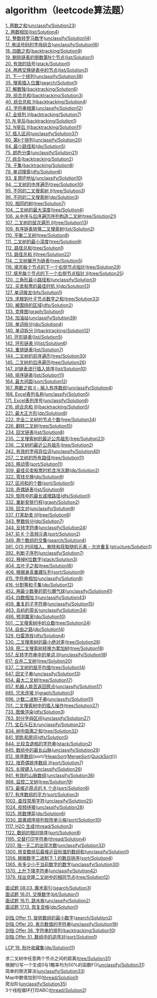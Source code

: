 # algorithm（leetcode算法题）
[1. 两数之和](https://leetcode-cn.com/problems/two-sum)([unclassify/Solution23](https://github.com/trcatgithub/algorithm/blob/master/src/main/java/unclassify/Solution23.java))  
[2. 两数相加](https://leetcode-cn.com/problems/add-two-numbers)([list/Solution4](https://github.com/trcatgithub/algorithm/blob/master/src/main/java/list/Solution4.java))  
[12. 整数转罗马数字](https://leetcode-cn.com/problems/integer-to-roman)([unclassify/Solution14](https://github.com/trcatgithub/algorithm/blob/master/src/main/java/unclassify/Solution14.java))  
[17. 电话号码的字母组合](https://leetcode-cn.com/problems/letter-combinations-of-a-phone-number)([unclassify/Solution16](https://github.com/trcatgithub/algorithm/blob/master/src/main/java/unclassify/Solution16.java))  
[18. 四数之和](https://leetcode-cn.com/problems/4sum)([backtracking/Solution9](https://github.com/trcatgithub/algorithm/blob/master/src/main/java/backtracking/Solution9.java))  
[19. 删除链表的倒数第N个节点](https://leetcode-cn.com/problems/remove-nth-node-from-end-of-list)([list/Solution1](https://github.com/trcatgithub/algorithm/blob/master/src/main/java/list/Solution1.java))  
[20. 有效的括号](https://leetcode-cn.com/problems/valid-parentheses)([stack/Solution1](https://github.com/trcatgithub/algorithm/blob/master/src/main/java/stack/Solution1.java))  
[24. 两两交换链表中的节点](https://leetcode-cn.com/problems/swap-nodes-in-pairs)([list/Solution3](https://github.com/trcatgithub/algorithm/blob/master/src/main/java/list/Solution3.java))  
[31. 下一个排列](https://leetcode-cn.com/problems/next-permutation)([unclassify/Solution38](https://github.com/trcatgithub/algorithm/blob/master/src/main/java/unclassify/Solution38.java))  
[35. 搜索插入位置](https://leetcode-cn.com/problems/search-insert-position)([search/Solution1](https://github.com/trcatgithub/algorithm/blob/master/src/main/java/search/Solution1.java))  
[37. 解数独](https://leetcode-cn.com/problems/sudoku-solver)([backtracking/Solution6](https://github.com/trcatgithub/algorithm/blob/master/src/main/java/backtracking/Solution6.java))  
[39. 组合总和](https://leetcode-cn.com/problems/combination-sum)([backtracking/Solution3](https://github.com/trcatgithub/algorithm/blob/master/src/main/java/backtracking/Solution3.java))  
[40. 组合总和 II](https://leetcode-cn.com/problems/combination-sum-ii)([backtracking/Solution4](https://github.com/trcatgithub/algorithm/blob/master/src/main/java/backtracking/Solution4.java))  
[43. 字符串相乘](https://leetcode-cn.com/problems/multiply-strings)([unclassify/Solution12](https://github.com/trcatgithub/algorithm/blob/master/src/main/java/unclassify/Solution12.java))  
[47. 全排列 II](https://leetcode-cn.com/problems/permutations-ii)([backtracking/Solution7](https://github.com/trcatgithub/algorithm/blob/master/src/main/java/backtracking/Solution7.java))  
[51. N 皇后](https://leetcode-cn.com/problems/n-queens)([backtracking/Solution1](https://github.com/trcatgithub/algorithm/blob/master/src/main/java/backtracking/Solution1.java))  
[52. N皇后 II](https://leetcode-cn.com/problems/n-queens-ii)([backtracking/Solution11](https://github.com/trcatgithub/algorithm/blob/master/src/main/java/backtracking/Solution11.java))  
[57. 插入区间](https://leetcode-cn.com/problems/insert-interval)([unclassify/Solution37](https://github.com/trcatgithub/algorithm/blob/master/src/main/java/unclassify/Solution37.java))   
[60. 第k个排列](https://leetcode-cn.com/problems/permutation-sequence)([unclassify/Solution20](https://github.com/trcatgithub/algorithm/blob/master/src/main/java/unclassify/Solution20.java))   
[64. 最小路径和](https://leetcode-cn.com/problems/minimum-path-sum)([dp/Solution5](https://github.com/trcatgithub/algorithm/blob/master/src/main/java/dp/Solution5.java))  
[75. 颜色分类](https://leetcode-cn.com/problems/sort-colors)([unclassify/Solution21](https://github.com/trcatgithub/algorithm/blob/master/src/main/java/unclassify/Solution21.java))   
[77. 组合](https://leetcode-cn.com/problems/combinations)([backtracking/Solution2](https://github.com/trcatgithub/algorithm/blob/master/src/main/java/backtracking/Solution2.java))  \
[78. 子集](https://leetcode-cn.com/problems/subsets)([backtracking/Solution8](https://github.com/trcatgithub/algorithm/blob/master/src/main/java/backtracking/Solution8.java))  
[79. 单词搜索](https://leetcode-cn.com/problems/word-search)([dfs/Solution6](https://github.com/trcatgithub/algorithm/blob/master/src/main/java/dfs/Solution6.java))  \
[93. 复原IP地址](https://leetcode-cn.com/problems/restore-ip-addresses)([unclassify/Solution10](https://github.com/trcatgithub/algorithm/blob/master/src/main/java/unclassify/Solution10.java))  
[94. 二叉树的中序遍历](https://leetcode-cn.com/problems/binary-tree-inorder-traversal)([tree/Solution10](https://github.com/trcatgithub/algorithm/blob/master/src/main/java/tree/Solution10.java))  
[95. 不同的二叉搜索树 II](https://leetcode-cn.com/problems/unique-binary-search-trees-ii)([tree/Solution3](https://github.com/trcatgithub/algorithm/blob/master/src/main/java/tree/Solution3.java))  
[96. 不同的二叉搜索树](https://leetcode-cn.com/problems/unique-binary-search-trees)([dp/Solution3](https://github.com/trcatgithub/algorithm/blob/master/src/main/java/dp/Solution3.java))  
[100. 相同的树](https://leetcode-cn.com/problems/same-tree)([tree/Solution7](https://github.com/trcatgithub/algorithm/blob/master/src/main/java/tree/Solution7.java))  
[104. 二叉树的最大深度](https://leetcode-cn.com/problems/maximum-depth-of-binary-tree)([tree/Solution4](https://github.com/trcatgithub/algorithm/blob/master/src/main/java/tree/Solution4.java))  
[106. 从中序与后序遍历序列构造二叉树](https://leetcode-cn.com/problems/construct-binary-tree-from-inorder-and-postorder-traversal)([tree/Solution21](https://github.com/trcatgithub/algorithm/blob/master/src/main/java/tree/Solution21.java))  
[107. 二叉树的层次遍历 II](https://leetcode-cn.com/problems/binary-tree-level-order-traversal-ii)([tree/Solution13](https://github.com/trcatgithub/algorithm/blob/master/src/main/java/tree/Solution13.java))  
[109. 有序链表转换二叉搜索树](https://leetcode-cn.com/problems/convert-sorted-list-to-binary-search-tree)([list/Solution2](https://github.com/trcatgithub/algorithm/blob/master/src/main/java/list/Solution2.java))  
[110. 平衡二叉树](https://leetcode-cn.com/problems/balanced-binary-tree)([tree/Solution8](https://github.com/trcatgithub/algorithm/blob/master/src/main/java/tree/Solution8.java))  
[111. 二叉树的最小深度](https://leetcode-cn.com/problems/minimum-depth-of-binary-tree)([tree/Solution9](https://github.com/trcatgithub/algorithm/blob/master/src/main/java/tree/Solution9.java))  
[112. 路径总和](https://leetcode-cn.com/problems/path-sum/submissions)([tree/Solution1](https://github.com/trcatgithub/algorithm/blob/master/src/main/java/tree/Solution1.java))  
[113. 路径总和 II](https://leetcode-cn.com/problems/path-sum-ii)([tree/Solution22](https://github.com/trcatgithub/algorithm/blob/master/src/main/java/tree/Solution22.java))  
[114. 二叉树展开为链表](https://leetcode-cn.com/problems/flatten-binary-tree-to-linked-list)([tree/Solution5](https://github.com/trcatgithub/algorithm/blob/master/src/main/java/tree/Solution5.java))  
[116. 填充每个节点的下一个右侧节点指针](https://leetcode-cn.com/problems/populating-next-right-pointers-in-each-node)([tree/Solution29](https://github.com/trcatgithub/algorithm/blob/master/src/main/java/tree/Solution29.java))  
[117. 填充每个节点的下一个右侧节点指针 II](https://leetcode-cn.com/problems/populating-next-right-pointers-in-each-node-ii)([tree/Solution25](https://github.com/trcatgithub/algorithm/blob/master/src/main/java/tree/Solution25.java))  
[120. 三角形最小路径和](https://leetcode-cn.com/problems/triangle)([unclassify/Solution3](https://github.com/trcatgithub/algorithm/blob/master/src/main/java/unclassify/Solution3.java))  
[122. 买卖股票的最佳时机 II](https://leetcode-cn.com/problems/best-time-to-buy-and-sell-stock-ii)([dp/Solution13](https://github.com/trcatgithub/algorithm/blob/master/src/main/java/dp/Solution13.java))  
[127. 单词接龙](https://leetcode-cn.com/problems/word-ladder)([bfs/Solution1](https://github.com/trcatgithub/algorithm/blob/master/src/main/java/bfs/Solution1.java))  
[129. 求根到叶子节点数字之和](https://leetcode-cn.com/problems/sum-root-to-leaf-numbers)([tree/Solution33](https://github.com/trcatgithub/algorithm/blob/master/src/main/java/tree/Solution33.java))  
[130. 被围绕的区域](https://leetcode-cn.com/problems/surrounded-regions)([dfs/Solution2](https://github.com/trcatgithub/algorithm/blob/master/src/main/java/dfs/Solution2.java))  
[133. 克隆图](https://leetcode-cn.com/problems/clone-graph)([graph/Solution1](https://github.com/trcatgithub/algorithm/blob/master/src/main/java/graph/Solution1.java))  
[134. 加油站](https://leetcode-cn.com/problems/gas-station)([unclassify/Solution39](https://github.com/trcatgithub/algorithm/blob/master/src/main/java/unclassify/Solution39.java))  
[139. 单词拆分](https://leetcode-cn.com/problems/word-break)([dp/Solution4](https://github.com/trcatgithub/algorithm/blob/master/src/main/java/dp/Solution4.java))  
[140. 单词拆分 II](https://leetcode-cn.com/problems/word-break-ii)([backtracking/Solution12](https://github.com/trcatgithub/algorithm/blob/master/src/main/java/backtracking/Solution12.java))  
[141. 环形链表](https://leetcode-cn.com/problems/linked-list-cycle)([list/Solution5](https://github.com/trcatgithub/algorithm/blob/master/src/main/java/list/Solution5.java))  
[142. 环形链表 II](https://leetcode-cn.com/problems/linked-list-cycle-ii)([list/Solution6](https://github.com/trcatgithub/algorithm/blob/master/src/main/java/list/Solution6.java))  
[143. 重排链表](https://leetcode-cn.com/problems/reorder-list)([list/Solution7](https://github.com/trcatgithub/algorithm/blob/master/src/main/java/list/Solution7.java))  
[144. 二叉树的前序遍历](https://leetcode-cn.com/problems/binary-tree-preorder-traversal)([tree/Solution30](https://github.com/trcatgithub/algorithm/blob/master/src/main/java/tree/Solution30.java))  
[145. 二叉树的后序遍历](https://leetcode-cn.com/problems/binary-tree-postorder-traversal)([tree/Solution26](https://github.com/trcatgithub/algorithm/blob/master/src/main/java/tree/Solution26.java))  
[147. 对链表进行插入排序](https://leetcode-cn.com/problems/insertion-sort-list)([list/Solution10](https://github.com/trcatgithub/algorithm/blob/master/src/main/java/list/Solution10.java))  
[148. 排序链表](https://leetcode-cn.com/problems/sort-list)([list/Solution11](https://github.com/trcatgithub/algorithm/blob/master/src/main/java/list/Solution11.java))  
[164. 最大间距](https://leetcode-cn.com/problems/maximum-gap)([sort/Solution12](https://github.com/trcatgithub/algorithm/blob/master/src/main/java/sort/Solution12.java))  
[167. 两数之和 II - 输入有序数组](https://leetcode-cn.com/problems/two-sum-ii-input-array-is-sorted)([unclassify/Solution4](https://github.com/trcatgithub/algorithm/blob/master/src/main/java/unclassify/Solution4.java))  
[168. Excel表列名称](https://leetcode-cn.com/problems/excel-sheet-column-title)([unclassify/Solution5](https://github.com/trcatgithub/algorithm/blob/master/src/main/java/unclassify/Solution5.java))  
[171. Excel表列序号](https://leetcode-cn.com/problems/excel-sheet-column-number)([unclassify/Solution6](https://github.com/trcatgithub/algorithm/blob/master/src/main/java/unclassify/Solution6.java))  
[216. 组合总和 III](https://leetcode-cn.com/problems/combination-sum-iii)([backtracking/Solution5](https://github.com/trcatgithub/algorithm/blob/master/src/main/java/backtracking/Solution5.java))  
[221. 最大正方形](https://leetcode-cn.com/problems/maximal-square)([dp/Solution8](https://github.com/trcatgithub/algorithm/blob/master/src/main/java/dp/Solution8.java))  
[222. 完全二叉树的节点个数](https://leetcode-cn.com/problems/count-complete-tree-nodes)([tree/Solution34](https://github.com/trcatgithub/algorithm/blob/master/src/main/java/tree/Solution34.java))  
[226. 翻转二叉树](https://leetcode-cn.com/problems/invert-binary-tree)([tree/Solution15](https://github.com/trcatgithub/algorithm/blob/master/src/main/java/tree/Solution15.java))  
[234. 回文链表](https://leetcode-cn.com/problems/palindrome-linked-list)([list/Solution8](https://github.com/trcatgithub/algorithm/blob/master/src/main/java/list/Solution8.java))  
[235. 二叉搜索树的最近公共祖先](https://leetcode-cn.com/problems/lowest-common-ancestor-of-a-binary-search-tree)([tree/Solution23](https://github.com/trcatgithub/algorithm/blob/master/src/main/java/tree/Solution23.java))  
[236. 二叉树的最近公共祖先](https://leetcode-cn.com/problems/lowest-common-ancestor-of-a-binary-tree)([tree/Solution2](https://github.com/trcatgithub/algorithm/blob/master/src/main/java/tree/Solution2.java))  
[242. 有效的字母异位词](https://leetcode-cn.com/problems/valid-anagram)([unclassify/Solution40](https://github.com/trcatgithub/algorithm/blob/master/src/main/java/unclassify/Solution40.java))  
[257. 二叉树的所有路径](https://leetcode-cn.com/problems/binary-tree-paths)([tree/Solution11](https://github.com/trcatgithub/algorithm/blob/master/src/main/java/tree/Solution11.java))  
[283. 移动零](https://leetcode-cn.com/problems/move-zeroes)([sort/Solution11](https://github.com/trcatgithub/algorithm/blob/master/src/main/java/sort/Solution11.java))  
[309. 最佳买卖股票时机含冷冻期](https://leetcode-cn.com/problems/best-time-to-buy-and-sell-stock-with-cooldown)([dp/Solution2](https://github.com/trcatgithub/algorithm/blob/master/src/main/java/dp/Solution2.java))  
[322. 零钱兑换](https://leetcode-cn.com/problems/coin-change)([dp/Solution9](https://github.com/trcatgithub/algorithm/blob/master/src/main/java/dp/Solution9.java))  
[327. 区间和的个数](https://leetcode-cn.com/problems/count-of-range-sum)([sort/Solution5](https://github.com/trcatgithub/algorithm/blob/master/src/main/java/sort/Solution5.java))  
[328. 奇偶链表](https://leetcode-cn.com/problems/odd-even-linked-list)([list/Solution9](https://github.com/trcatgithub/algorithm/blob/master/src/main/java/list/Solution9.java))  
[329. 矩阵中的最长递增路径](https://leetcode-cn.com/problems/longest-increasing-path-in-a-matrix)([dfs/Solution1](https://github.com/trcatgithub/algorithm/blob/master/src/main/java/dfs/Solution1.java))  
[332. 重新安排行程](https://leetcode-cn.com/problems/reconstruct-itinerary)([graph/Solution2](https://github.com/trcatgithub/algorithm/blob/master/src/main/java/graph/Solution2.java))  
[336. 回文对](https://leetcode-cn.com/problems/palindrome-pairs)([unclassify/Solution9](https://github.com/trcatgithub/algorithm/blob/master/src/main/java/unclassify/Solution9.java))  
[337. 打家劫舍 III](https://leetcode-cn.com/problems/house-robber-iii)([tree/Solution6](https://github.com/trcatgithub/algorithm/blob/master/src/main/java/tree/Solution6.java))  
[343. 整数拆分](https://leetcode-cn.com/problems/integer-break)([dp/Solution7](https://github.com/trcatgithub/algorithm/blob/master/src/main/java/dp/Solution7.java))  
[344. 反转字符串](https://leetcode-cn.com/problems/reverse-string)([unclassify/Solution24](https://github.com/trcatgithub/algorithm/blob/master/src/main/java/unclassify/Solution24.java))  
[347. 前 K 个高频元素](https://leetcode-cn.com/problems/top-k-frequent-elements)([sort/Solution2](https://github.com/trcatgithub/algorithm/blob/master/src/main/java/sort/Solution2.java))  
[349. 两个数组的交集](https://leetcode-cn.com/problems/intersection-of-two-arrays)([search/Solution4](https://github.com/trcatgithub/algorithm/blob/master/src/main/java/search/Solution4.java))  
[381. O(1) 时间插入、删除和获取随机元素 - 允许重复](https://leetcode-cn.com/problems/insert-delete-getrandom-o1-duplicates-allowed)([structure/Solution1](https://github.com/trcatgithub/algorithm/blob/master/src/main/java/structure/Solution1.java))  
[392. 判断子序列](https://leetcode-cn.com/problems/is-subsequence)([unclassify/Solution7](https://github.com/trcatgithub/algorithm/blob/master/src/main/java/unclassify/Solution7.java))  
[402. 移掉K位数字](https://leetcode-cn.com/problems/remove-k-digits)([stack/Solution3](https://github.com/trcatgithub/algorithm/blob/master/src/main/java/stack/Solution3.java))  
[404. 左叶子之和](https://leetcode-cn.com/problems/sum-of-left-leaves)([tree/Solution16](https://github.com/trcatgithub/algorithm/blob/master/src/main/java/tree/Solution16.java))  
[406. 根据身高重建队列](https://leetcode-cn.com/problems/queue-reconstruction-by-height)([sort/Solution9](https://github.com/trcatgithub/algorithm/blob/master/src/main/java/sort/Solution9.java))  
[415. 字符串相加](https://leetcode-cn.com/problems/add-strings)([unclassify/Solution8](https://github.com/trcatgithub/algorithm/blob/master/src/main/java/unclassify/Solution8.java))  
[416. 分割等和子集](https://leetcode-cn.com/problems/partition-equal-subset-sum)([dp/Solution12](https://github.com/trcatgithub/algorithm/blob/master/src/main/java/dp/Solution12.java))  
[452. 用最少数量的箭引爆气球](https://leetcode-cn.com/problems/minimum-number-of-arrows-to-burst-balloons)([unclassify/Solution41](https://github.com/trcatgithub/algorithm/blob/master/src/main/java/unclassify/Solution41.java))  
[454. 四数相加 II](https://leetcode-cn.com/problems/4sum-ii)([unclassify/Solution43](https://github.com/trcatgithub/algorithm/blob/master/src/main/java/unclassify/Solution43.java))  
[459. 重复的子字符串](https://leetcode-cn.com/problems/repeated-substring-pattern)([unclassify/Solution15](https://github.com/trcatgithub/algorithm/blob/master/src/main/java/unclassify/Solution15.java))  
[463. 岛屿的周长](https://leetcode-cn.com/problems/island-perimeter)([unclassify/Solution34](https://github.com/trcatgithub/algorithm/blob/master/src/main/java/unclassify/Solution34.java))  
[486. 预测赢家](https://leetcode-cn.com/problems/repeated-substring-pattern)([dp/Solution10](https://github.com/trcatgithub/algorithm/blob/master/src/main/java/dp/Solution10.java))  
[501. 二叉搜索树中的众数](https://leetcode-cn.com/problems/find-mode-in-binary-search-tree)([tree/Solution24](https://github.com/trcatgithub/algorithm/blob/master/src/main/java/tree/Solution24.java))  
[514. 自由之路](https://leetcode-cn.com/problems/freedom-trail)([dp/Solution14](https://github.com/trcatgithub/algorithm/blob/master/src/main/java/dp/Solution14.java))  
[529. 扫雷游戏](https://leetcode-cn.com/problems/minesweeper)([dfs/Solution4](https://github.com/trcatgithub/algorithm/blob/master/src/main/java/dfs/Solution4.java))  
[530. 二叉搜索树的最小绝对差](https://leetcode-cn.com/problems/minimum-absolute-difference-in-bst)([tree/Solution28](https://github.com/trcatgithub/algorithm/blob/master/src/main/java/tree/Solution28.java))  
[538. 把二叉搜索树转换为累加树](https://leetcode-cn.com/problems/convert-bst-to-greater-tree)([tree/Solution18](https://github.com/trcatgithub/algorithm/blob/master/src/main/java/tree/Solution18.java))  
[557. 反转字符串中的单词 III](https://leetcode-cn.com/problems/reverse-words-in-a-string-iii)([unclassify/Solution18](https://github.com/trcatgithub/algorithm/blob/master/src/main/java/unclassify/Solution18.java))  
[617. 合并二叉树](https://leetcode-cn.com/problems/merge-two-binary-trees)([tree/Solution20](https://github.com/trcatgithub/algorithm/blob/master/src/main/java/tree/Solution20.java))  
[637. 二叉树的层平均值](https://leetcode-cn.com/problems/average-of-levels-in-binary-tree)([tree/Solution14](https://github.com/trcatgithub/algorithm/blob/master/src/main/java/tree/Solution14.java))  
[647. 回文子串](https://leetcode-cn.com/problems/palindromic-substrings)([unclassify/Solution13](https://github.com/trcatgithub/algorithm/blob/master/src/main/java/unclassify/Solution13.java))  
[654. 最大二叉树](https://leetcode-cn.com/problems/maximum-binary-tree)([tree/Solution17](https://github.com/trcatgithub/algorithm/blob/master/src/main/java/tree/Solution17.java))  
[657. 机器人能否返回原点](https://leetcode-cn.com/problems/robot-return-to-origin)([unclassify/Solution17](https://github.com/trcatgithub/algorithm/blob/master/src/main/java/unclassify/Solution17.java))  
[685. 冗余连接 II](https://leetcode-cn.com/problems/redundant-connection-ii)([graph/Solution3](https://github.com/trcatgithub/algorithm/blob/master/src/main/java/graph/Solution3.java))  
[696. 计数二进制子串](https://leetcode-cn.com/problems/count-binary-substrings)([unclassify/Solution11](https://github.com/trcatgithub/algorithm/blob/master/src/main/java/unclassify/Solution11.java))  
[701. 二叉搜索树中的插入操作](https://leetcode-cn.com/problems/insert-into-a-binary-search-tree)([tree/Solution27](https://github.com/trcatgithub/algorithm/blob/master/src/main/java/tree/Solution27.java))  
[733. 图像渲染](https://leetcode-cn.com/problems/flood-fill)([dfs/Solution3](https://github.com/trcatgithub/algorithm/blob/master/src/main/java/dfs/Solution3.java))  
[763. 划分字母区间](https://leetcode-cn.com/problems/partition-labels)([unclassify/Solution27](https://github.com/trcatgithub/algorithm/blob/master/src/main/java/unclassify/Solution27.java))  
[771. 宝石与石头](https://leetcode-cn.com/problems/jewels-and-stones)([unclassify/Solution22](https://github.com/trcatgithub/algorithm/blob/master/src/main/java/unclassify/Solution22.java))  
[834. 树中距离之和](https://leetcode-cn.com/problems/sum-of-distances-in-tree/)([tree/Solution32](https://github.com/trcatgithub/algorithm/blob/master/src/main/java/tree/Solution32.java))  
[841. 钥匙和房间](https://leetcode-cn.com/problems/flood-fill)([dfs/Solution5](https://github.com/trcatgithub/algorithm/blob/master/src/main/java/dfs/Solution5.java))  
[844. 比较含退格的字符串](https://leetcode-cn.com/problems/backspace-string-compare)([stack/Solution2](https://github.com/trcatgithub/algorithm/blob/master/src/main/java/stack/Solution2.java))  
[845. 数组中的最长山脉](https://leetcode-cn.com/problems/longest-mountain-in-array)([unclassify/Solution29](https://github.com/trcatgithub/algorithm/blob/master/src/main/java/unclassify/Solution29.java))  
[912. 排序数组](https://leetcode-cn.com/problems/sort-an-array)(sort/([HeapSort](https://github.com/trcatgithub/algorithm/blob/master/src/main/java/sort/HeapSort.java)/[MergeSort](https://github.com/trcatgithub/algorithm/blob/master/src/main/java/sort/MergeSort.java)/[QuickSort](https://github.com/trcatgithub/algorithm/blob/master/src/main/java/sort/QuickSort.java))))  
[922. 按奇偶排序数组 II](https://leetcode-cn.com/problems/sort-array-by-parity-ii)([sort/Solution7](https://github.com/trcatgithub/algorithm/blob/master/src/main/java/sort/Solution7.java))  
[925. 长按键入](https://leetcode-cn.com/problems/long-pressed-name)([unclassify/Solution26](https://github.com/trcatgithub/algorithm/blob/master/src/main/java/unclassify/Solution26.java))  
[941. 有效的山脉数组](https://leetcode-cn.com/problems/valid-mountain-array)([unclassify/Solution36](https://github.com/trcatgithub/algorithm/blob/master/src/main/java/unclassify/Solution36.java))  
[968. 监控二叉树](https://leetcode-cn.com/problems/binary-tree-cameras)([tree/Solution19](https://github.com/trcatgithub/algorithm/blob/master/src/main/java/tree/Solution19.java))  
[973. 最接近原点的 K 个点](https://leetcode-cn.com/problems/k-closest-points-to-origin)([sort/Solution6](https://github.com/trcatgithub/algorithm/blob/master/src/main/java/sort/Solution6.java))  
[977. 有序数组的平方](https://leetcode-cn.com/problems/squares-of-a-sorted-array)([sort/Solution3](https://github.com/trcatgithub/algorithm/blob/master/src/main/java/sort/Solution3.java))  
[1002. 查找常用字符](https://leetcode-cn.com/problems/find-common-characters)([unclassify/Solution25](https://github.com/trcatgithub/algorithm/blob/master/src/main/java/unclassify/Solution25.java))  
[1024. 视频拼接](https://leetcode-cn.com/problems/video-stitching)([unclassify/Solution28](https://github.com/trcatgithub/algorithm/blob/master/src/main/java/unclassify/Solution28.java))  
[1025. 除数博弈](https://leetcode-cn.com/problems/divisor-game)([dp/Solution6](https://github.com/trcatgithub/algorithm/blob/master/src/main/java/dp/Solution6.java))  
[1030. 距离顺序排列矩阵单元格](https://leetcode-cn.com/problems/matrix-cells-in-distance-order)([sort/Solution10](https://github.com/trcatgithub/algorithm/blob/master/src/main/java/sort/Solution10.java))  
[1117. H2O 生成](https://leetcode-cn.com/problems/building-h2o)([thread/Solution3](https://github.com/trcatgithub/algorithm/blob/master/src/main/java/thread/Solution3.java))  
[1122. 数组的相对排序](https://leetcode-cn.com/problems/relative-sort-array)([sort/Solution8](https://github.com/trcatgithub/algorithm/blob/master/src/main/java/sort/Solution8.java))  
[1195. 交替打印字符串](https://leetcode-cn.com/problems/fizz-buzz-multithreaded)([thread/Solution4](https://github.com/trcatgithub/algorithm/blob/master/src/main/java/thread/Solution4.java))  
[1207. 独一无二的出现次数](https://leetcode-cn.com/problems/unique-number-of-occurrences)([unclassify/Solution32](https://github.com/trcatgithub/algorithm/blob/master/src/main/java/unclassify/Solution32.java))  
[1300. 转变数组后最接近目标值的数组和](https://leetcode-cn.com/problems/sum-of-mutated-array-closest-to-target)([unclassify/Solution1](https://github.com/trcatgithub/algorithm/blob/master/src/main/java/unclassify/Solution1.java))  
[1356. 根据数字二进制下 1 的数目排序](https://leetcode-cn.com/problems/sort-integers-by-the-number-of-1-bits)([sort/Solution4](https://github.com/trcatgithub/algorithm/blob/master/src/main/java/sort/Solution4.java))  
[1365. 有多少小于当前数字的数字](https://leetcode-cn.com/problems/how-many-numbers-are-smaller-than-the-current-number)([unclassify/Solution30](https://github.com/trcatgithub/algorithm/blob/master/src/main/java/unclassify/Solution30.java))  
[1370. 上升下降字符串](https://leetcode-cn.com/problems/increasing-decreasing-string)([unclassify/Solution42](https://github.com/trcatgithub/algorithm/blob/master/src/main/java/unclassify/Solution42.java))  
[1379. 找出克隆二叉树中的相同节点](https://leetcode-cn.com/problems/find-a-corresponding-node-of-a-binary-tree-in-a-clone-of-that-tree)([tree/Solution12](https://github.com/trcatgithub/algorithm/blob/master/src/main/java/tree/Solution12.java))  

[面试题 08.03. 魔术索引](https://leetcode-cn.com/problems/magic-index-lcci)([search/Solution3](https://github.com/trcatgithub/algorithm/blob/master/src/main/java/search/Solution3.java))  
[面试题 16.01. 交换数字](https://leetcode-cn.com/problems/swap-numbers-lcci)([bit/Solution1](https://github.com/trcatgithub/algorithm/blob/master/src/main/java/bit/Solution1.java))  
[面试题 16.11. 跳水板](https://leetcode-cn.com/problems/diving-board-lcci)([unclassify/Solution2](https://github.com/trcatgithub/algorithm/blob/master/src/main/java/unclassify/Solution2.java))  
[面试题 17.13. 恢复空格](https://leetcode-cn.com/problems/re-space-lcci)([dp/Solution1](https://github.com/trcatgithub/algorithm/blob/master/src/main/java/dp/Solution1.java))  

[剑指 Offer 11. 旋转数组的最小数字](https://leetcode-cn.com/problems/xuan-zhuan-shu-zu-de-zui-xiao-shu-zi-lcof)([search/Solution2](https://github.com/trcatgithub/algorithm/blob/master/src/main/java/search/Solution2.java))  
[剑指 Offer 20. 表示数值的字符串](https://leetcode-cn.com/problems/biao-shi-shu-zhi-de-zi-fu-chuan-lcof)([unclassify/Solution19](https://github.com/trcatgithub/algorithm/blob/master/src/main/java/unclassify/Solution19.java))  
[剑指 Offer 38. 字符串的排列](https://leetcode-cn.com/problems/zi-fu-chuan-de-pai-lie-lcof)([backtracking/Solution10](https://github.com/trcatgithub/algorithm/blob/master/src/main/java/backtracking/Solution10.java))  
[剑指 Offer 51. 数组中的逆序对](https://leetcode-cn.com/problems/shu-zu-zhong-de-ni-xu-dui-lcof)([sort/Solution1](https://github.com/trcatgithub/algorithm/blob/master/src/main/java/sort/Solution1.java))  

[LCP 19. 秋叶收藏集](https://leetcode-cn.com/problems/UlBDOe)([dp/Solution11](https://github.com/trcatgithub/algorithm/blob/master/src/main/java/dp/Solution11.java))  

求二叉树中任意两个节点之间的距离([tree/Solution31](https://github.com/trcatgithub/algorithm/blob/master/src/main/java/tree/Solution31.java))  
根据f()写一个生成0与1概率均为50%的函数F()([unclassify/Solution31](https://github.com/trcatgithub/algorithm/blob/master/src/main/java/unclassify/Solution31.java))  
简单的限流算法([unclassify/Solution33](https://github.com/trcatgithub/algorithm/blob/master/src/main/java/unclassify/Solution33.java))  
Map中数值加到10([thread/Solution1](https://github.com/trcatgithub/algorithm/blob/master/src/main/java/thread/Solution1.java))  
爬台阶([unclassify/Solution35](https://github.com/trcatgithub/algorithm/blob/master/src/main/java/unclassify/Solution35.java))  
3个线程循环打印ABC([thread/Solution2](https://github.com/trcatgithub/algorithm/blob/master/src/main/java/thread/Solution2.java))  